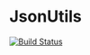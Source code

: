 # JsonUtils
[![Build Status](https://travis-ci.org/muchq/JsonUtils.svg?branch=master)](https://travis-ci.org/muchq/JsonUtils)
